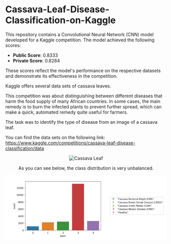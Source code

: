 # Cassava-Leaf-Disease-Classification-on-Kaggle

This repository contains a Convolutional Neural Network (CNN) model developed for a Kaggle competition. The model achieved the following scores:

- **Public Score**: 0.8333
- **Private Score**: 0.8284

These scores reflect the model's performance on the respective datasets and demonstrate its effectiveness in the competition.

Kaggle offers several data sets of cassava leaves.

This competition was about distinguishing between different diseases that harm the food supply of many African countries. In some cases, the main remedy is to burn the infected plants to prevent further spread, which can make a quick, automated remedy quite useful for farmers.

The task was to identify the type of disease from an image of a cassava leaf.
 
You can find the data sets on the following link: https://www.kaggle.com/competitions/cassava-leaf-disease-classification/data

<!--![Cassava_Leaf](https://github.com/MK2345/Cassava-Leaf-Disease-Classification-on-Kaggle/assets/24621381/43a0a841-f215-4345-99f6-a0c77eee7b0e)-->

<!--<img src="https://github.com/MK2345/Cassava-Leaf-Disease-Classification-on-Kaggle/assets/24621381/43a0a841-f215-4345-99f6-a0c77eee7b0e" alt="Cassava Leaf" width="75%">-->



<p align="center">
    <img src="https://github.com/MK2345/Cassava-Leaf-Disease-Classification-on-Kaggle/assets/24621381/43a0a841-f215-4345-99f6-a0c77eee7b0e" alt="Cassava Leaf" width="75%">
</p> 




<p align="center">
    As you can see below, the class distribution is very unbalanced.
</p>

<!--<img src="images/class_distribution.png">-->

<p align="center">
    <img src="images/class_distribution.png">
</p>
